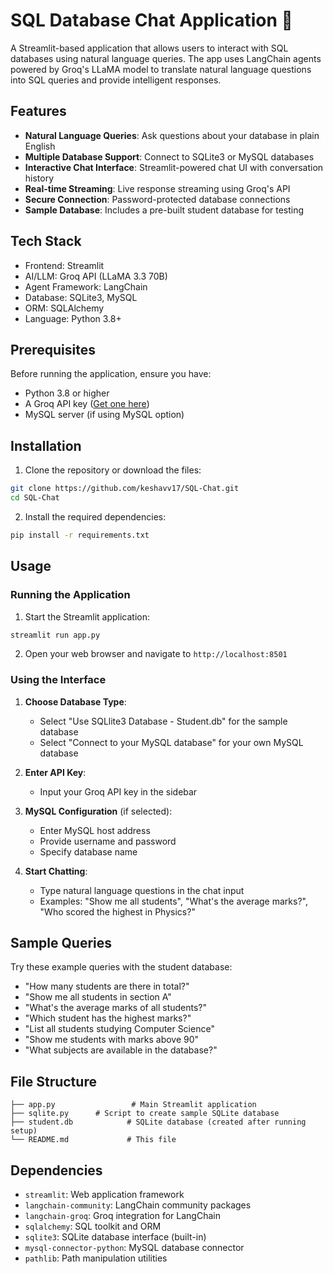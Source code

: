 # SQL Database Chat Application 🦜

A Streamlit-based application that allows users to interact with SQL databases using natural language queries. The app uses LangChain agents powered by Groq's LLaMA model to translate natural language questions into SQL queries and provide intelligent responses.

## Features

- **Natural Language Queries**: Ask questions about your database in plain English
- **Multiple Database Support**: Connect to SQLite3 or MySQL databases
- **Interactive Chat Interface**: Streamlit-powered chat UI with conversation history
- **Real-time Streaming**: Live response streaming using Groq's API
- **Secure Connection**: Password-protected database connections
- **Sample Database**: Includes a pre-built student database for testing

## Tech Stack

- Frontend: Streamlit
- AI/LLM: Groq API (LLaMA 3.3 70B)
- Agent Framework: LangChain
- Database: SQLite3, MySQL
- ORM: SQLAlchemy
- Language: Python 3.8+

## Prerequisites

Before running the application, ensure you have:

- Python 3.8 or higher
- A Groq API key ([Get one here](https://groq.com/))
- MySQL server (if using MySQL option)

## Installation

1. Clone the repository or download the files:
```bash
git clone https://github.com/keshavv17/SQL-Chat.git
cd SQL-Chat
```

2. Install the required dependencies:
```bash
pip install -r requirements.txt
```

## Usage

### Running the Application

1. Start the Streamlit application:
```bash
streamlit run app.py
```

2. Open your web browser and navigate to `http://localhost:8501`

### Using the Interface

1. **Choose Database Type**: 
   - Select "Use SQLlite3 Database - Student.db" for the sample database
   - Select "Connect to your MySQL database" for your own MySQL database

2. **Enter API Key**: 
   - Input your Groq API key in the sidebar

3. **MySQL Configuration** (if selected):
   - Enter MySQL host address
   - Provide username and password
   - Specify database name

4. **Start Chatting**:
   - Type natural language questions in the chat input
   - Examples: "Show me all students", "What's the average marks?", "Who scored the highest in Physics?"

## Sample Queries

Try these example queries with the student database:

- "How many students are there in total?"
- "Show me all students in section A"
- "What's the average marks of all students?"
- "Which student has the highest marks?"
- "List all students studying Computer Science"
- "Show me students with marks above 90"
- "What subjects are available in the database?"

## File Structure

```
├── app.py                 # Main Streamlit application
├── sqlite.py      # Script to create sample SQLite database
├── student.db            # SQLite database (created after running setup)
└── README.md             # This file
```

## Dependencies

- `streamlit`: Web application framework
- `langchain-community`: LangChain community packages
- `langchain-groq`: Groq integration for LangChain
- `sqlalchemy`: SQL toolkit and ORM
- `sqlite3`: SQLite database interface (built-in)
- `mysql-connector-python`: MySQL database connector
- `pathlib`: Path manipulation utilities
